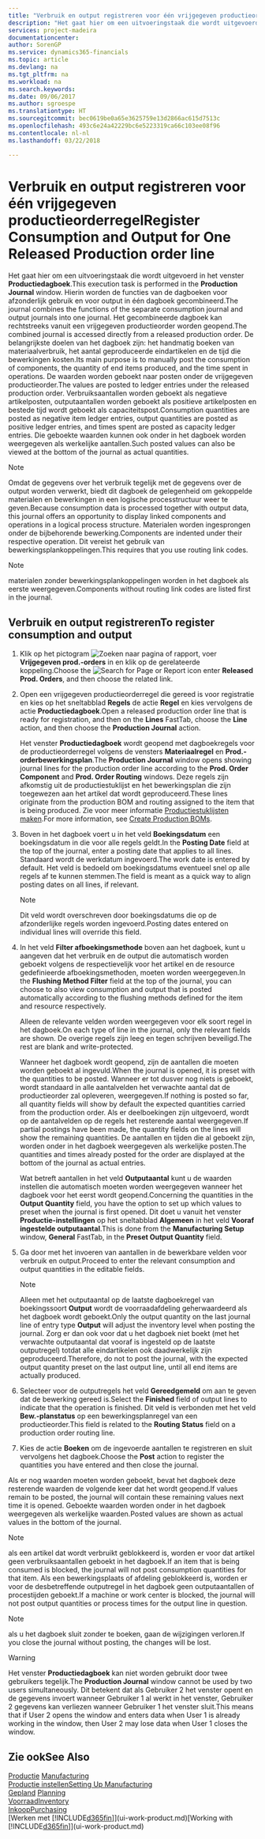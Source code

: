 ```yaml
---
title: "Verbruik en output registreren voor één vrijgegeven productieorder | Microsoft Docs"
description: "Het gaat hier om een uitvoeringstaak die wordt uitgevoerd in het venster **Productiedagboek**. Hierin worden de functies van de dagboeken voor afzonderlijk gebruik en voor output in één dagboek gecombineerd. Het gecombineerde dagboek kan rechtstreeks vanuit een vrijgegeven productieorder worden geopend. De belangrijkste doelen van het dagboek zijn: het handmatig boeken van materiaalverbruik, het aantal geproduceerde eindartikelen en de tijd die bewerkingen kosten."
services: project-madeira
documentationcenter: 
author: SorenGP
ms.service: dynamics365-financials
ms.topic: article
ms.devlang: na
ms.tgt_pltfrm: na
ms.workload: na
ms.search.keywords: 
ms.date: 09/06/2017
ms.author: sgroespe
ms.translationtype: HT
ms.sourcegitcommit: bec0619be0a65e3625759e13d2866ac615d7513c
ms.openlocfilehash: 493c6e24a42229bc6e5223319ca66c103ee08f96
ms.contentlocale: nl-nl
ms.lasthandoff: 03/22/2018

---
```

# <a name="register-consumption-and-output-for-one-released-production-order-line"></a><span data-ttu-id="09e5e-106">Verbruik en output registreren voor één vrijgegeven productieorderregel</span><span class="sxs-lookup"><span data-stu-id="09e5e-106">Register Consumption and Output for One Released Production order line</span></span>
<span data-ttu-id="09e5e-107">Het gaat hier om een uitvoeringstaak die wordt uitgevoerd in het venster **Productiedagboek**.</span><span class="sxs-lookup"><span data-stu-id="09e5e-107">This execution task is performed in the **Production Journal** window.</span></span> <span data-ttu-id="09e5e-108">Hierin worden de functies van de dagboeken voor afzonderlijk gebruik en voor output in één dagboek gecombineerd.</span><span class="sxs-lookup"><span data-stu-id="09e5e-108">The journal combines the functions of the separate consumption journal and output journals into one journal.</span></span> <span data-ttu-id="09e5e-109">Het gecombineerde dagboek kan rechtstreeks vanuit een vrijgegeven productieorder worden geopend.</span><span class="sxs-lookup"><span data-stu-id="09e5e-109">The combined journal is accessed directly from a released production order.</span></span> <span data-ttu-id="09e5e-110">De belangrijkste doelen van het dagboek zijn: het handmatig boeken van materiaalverbruik, het aantal geproduceerde eindartikelen en de tijd die bewerkingen kosten.</span><span class="sxs-lookup"><span data-stu-id="09e5e-110">Its main purpose is to manually post the consumption of components, the quantity of end items produced, and the time spent in operations.</span></span> <span data-ttu-id="09e5e-111">De waarden worden geboekt naar posten onder de vrijgegeven productieorder.</span><span class="sxs-lookup"><span data-stu-id="09e5e-111">The values are posted to ledger entries under the released production order.</span></span> <span data-ttu-id="09e5e-112">Verbruiksaantallen worden geboekt als negatieve artikelposten, outputaantallen worden geboekt als positieve artikelposten en bestede tijd wordt geboekt als capaciteitspost.</span><span class="sxs-lookup"><span data-stu-id="09e5e-112">Consumption quantities are posted as negative item ledger entries, output quantities are posted as positive ledger entries, and times spent are posted as capacity ledger entries.</span></span> <span data-ttu-id="09e5e-113">Die geboekte waarden kunnen ook onder in het dagboek worden weergegeven als werkelijke aantallen.</span><span class="sxs-lookup"><span data-stu-id="09e5e-113">Such posted values can also be viewed at the bottom of the journal as actual quantities.</span></span>  

> [!NOTE]  
>  <span data-ttu-id="09e5e-114">Omdat de gegevens over het verbruik tegelijk met de gegevens over de output worden verwerkt, biedt dit dagboek de gelegenheid om gekoppelde materialen en bewerkingen in een logische processtructuur weer te geven.</span><span class="sxs-lookup"><span data-stu-id="09e5e-114">Because consumption data is processed together with output data, this journal offers an opportunity to display linked components and operations in a logical process structure.</span></span> <span data-ttu-id="09e5e-115">Materialen worden ingesprongen onder de bijbehorende bewerking.</span><span class="sxs-lookup"><span data-stu-id="09e5e-115">Components are indented under their respective operation.</span></span> <span data-ttu-id="09e5e-116">Dit vereist het gebruik van bewerkingsplankoppelingen.</span><span class="sxs-lookup"><span data-stu-id="09e5e-116">This requires that you use routing link codes.</span></span>  

> [!NOTE]  
>  <span data-ttu-id="09e5e-117">materialen zonder bewerkingsplankoppelingen worden in het dagboek als eerste weergegeven.</span><span class="sxs-lookup"><span data-stu-id="09e5e-117">Components without routing link codes are listed first in the journal.</span></span>  

## <a name="to-register-consumption-and-output"></a><span data-ttu-id="09e5e-118">Verbruik en output registreren</span><span class="sxs-lookup"><span data-stu-id="09e5e-118">To register consumption and output</span></span>  
1.  <span data-ttu-id="09e5e-119">Klik op het pictogram ![Zoeken naar pagina of rapport](media/ui-search/search_small.png "pictogram Zoeken naar pagina of rapport"), voer **Vrijgegeven prod.-orders** in en klik op de gerelateerde koppeling.</span><span class="sxs-lookup"><span data-stu-id="09e5e-119">Choose the ![Search for Page or Report](media/ui-search/search_small.png "Search for Page or Report icon") icon enter **Released Prod. Orders**, and then choose the related link.</span></span>  
2.  <span data-ttu-id="09e5e-120">Open een vrijgegeven productieorderregel die gereed is voor registratie en kies op het sneltabblad **Regels** de actie **Regel** en kies vervolgens de actie **Productiedagboek**.</span><span class="sxs-lookup"><span data-stu-id="09e5e-120">Open a released production order line that is ready for registration, and then on the **Lines** FastTab, choose the **Line** action, and then choose the **Production Journal** action.</span></span>  

    <span data-ttu-id="09e5e-121">Het venster **Productiedagboek** wordt geopend met dagboekregels voor de productieorderregel volgens de vensters **Materiaalregel** en **Prod.-orderbewerkingsplan**.</span><span class="sxs-lookup"><span data-stu-id="09e5e-121">The **Production Journal** window opens showing journal lines for the production order line according to the **Prod. Order Component** and **Prod. Order Routing** windows.</span></span> <span data-ttu-id="09e5e-122">Deze regels zijn afkomstig uit de productiestuklijst en het bewerkingsplan die zijn toegewezen aan het artikel dat wordt geproduceerd.</span><span class="sxs-lookup"><span data-stu-id="09e5e-122">These lines originate from the production BOM and routing assigned to the item that is being produced.</span></span> <span data-ttu-id="09e5e-123">Zie voor meer informatie [Productiestuklijsten maken](production-how-to-create-routings.md).</span><span class="sxs-lookup"><span data-stu-id="09e5e-123">For more information, see [Create Production BOMs](production-how-to-create-routings.md).</span></span>  

3.  <span data-ttu-id="09e5e-124">Boven in het dagboek voert u in het veld **Boekingsdatum** een boekingsdatum in die voor alle regels geldt.</span><span class="sxs-lookup"><span data-stu-id="09e5e-124">In the **Posting Date** field at the top of the journal, enter a posting date that applies to all lines.</span></span> <span data-ttu-id="09e5e-125">Standaard wordt de werkdatum ingevoerd.</span><span class="sxs-lookup"><span data-stu-id="09e5e-125">The work date is entered by default.</span></span> <span data-ttu-id="09e5e-126">Het veld is bedoeld om boekingsdatums eventueel snel op alle regels af te kunnen stemmen.</span><span class="sxs-lookup"><span data-stu-id="09e5e-126">The field is meant as a quick way to align posting dates on all lines, if relevant.</span></span>  

    > [!NOTE]  
    >  <span data-ttu-id="09e5e-127">Dit veld wordt overschreven door boekingsdatums die op de afzonderlijke regels worden ingevoerd.</span><span class="sxs-lookup"><span data-stu-id="09e5e-127">Posting dates entered on individual lines will override this field.</span></span>  

4.  <span data-ttu-id="09e5e-128">In het veld **Filter afboekingsmethode** boven aan het dagboek, kunt u aangeven dat het verbruik en de output die automatisch worden geboekt volgens de respectievelijk voor het artikel en de resource gedefinieerde afboekingsmethoden, moeten worden weergegeven.</span><span class="sxs-lookup"><span data-stu-id="09e5e-128">In the **Flushing Method Filter** field at the top of the journal, you can choose to also view consumption and output that is posted automatically according to the flushing methods defined for the item and resource respectively.</span></span>  

    <span data-ttu-id="09e5e-129">Alleen de relevante velden worden weergegeven voor elk soort regel in het dagboek.</span><span class="sxs-lookup"><span data-stu-id="09e5e-129">On each type of line in the journal, only the relevant fields are shown.</span></span> <span data-ttu-id="09e5e-130">De overige regels zijn leeg en tegen schrijven beveiligd.</span><span class="sxs-lookup"><span data-stu-id="09e5e-130">The rest are blank and write-protected.</span></span>  

    <span data-ttu-id="09e5e-131">Wanneer het dagboek wordt geopend, zijn de aantallen die moeten worden geboekt al ingevuld.</span><span class="sxs-lookup"><span data-stu-id="09e5e-131">When the journal is opened, it is preset with the quantities to be posted.</span></span> <span data-ttu-id="09e5e-132">Wanneer er tot dusver nog niets is geboekt, wordt standaard in alle aantalvelden het verwachte aantal dat de productieorder zal opleveren, weergegeven.</span><span class="sxs-lookup"><span data-stu-id="09e5e-132">If nothing is posted so far, all quantity fields will show by default the expected quantities carried from the production order.</span></span> <span data-ttu-id="09e5e-133">Als er deelboekingen zijn uitgevoerd, wordt op de aantalvelden op de regels het resterende aantal weergegeven.</span><span class="sxs-lookup"><span data-stu-id="09e5e-133">If partial postings have been made, the quantity fields on the lines will show the remaining quantities.</span></span> <span data-ttu-id="09e5e-134">De aantallen en tijden die al geboekt zijn, worden onder in het dagboek weergegeven als werkelijke posten.</span><span class="sxs-lookup"><span data-stu-id="09e5e-134">The quantities and times already posted for the order are displayed at the bottom of the journal as actual entries.</span></span>  

    <span data-ttu-id="09e5e-135">Wat betreft aantallen in het veld **Outputaantal** kunt u de waarden instellen die automatisch moeten worden weergegeven wanneer het dagboek voor het eerst wordt geopend.</span><span class="sxs-lookup"><span data-stu-id="09e5e-135">Concerning the quantities in the **Output Quantity** field, you have the option to set up which values to preset when the journal is first opened.</span></span> <span data-ttu-id="09e5e-136">Dit doet u vanuit het venster **Productie-instellingen** op het sneltabblad **Algemeen** in het veld **Vooraf ingestelde outputaantal**.</span><span class="sxs-lookup"><span data-stu-id="09e5e-136">This is done from the **Manufacturing Setup** window, **General** FastTab, in the **Preset Output Quantity** field.</span></span> 

5.  <span data-ttu-id="09e5e-137">Ga door met het invoeren van aantallen in de bewerkbare velden voor verbruik en output.</span><span class="sxs-lookup"><span data-stu-id="09e5e-137">Proceed to enter the relevant consumption and output quantities in the editable fields.</span></span>  

    > [!NOTE]  
    >  <span data-ttu-id="09e5e-138">Alleen met het outputaantal op de laatste dagboekregel van boekingssoort **Output** wordt de voorraadafdeling geherwaardeerd als het dagboek wordt geboekt.</span><span class="sxs-lookup"><span data-stu-id="09e5e-138">Only the output quantity on the last journal line of entry type **Output** will adjust the inventory level when posting the journal.</span></span> <span data-ttu-id="09e5e-139">Zorg er dan ook voor dat u het dagboek niet boekt (met het verwachte outputaantal dat vooraf is ingesteld op de laatste outputregel) totdat alle eindartikelen ook daadwerkelijk zijn geproduceerd.</span><span class="sxs-lookup"><span data-stu-id="09e5e-139">Therefore, do not to post the journal, with the expected output quantity preset on the last output line, until all end items are actually produced.</span></span>  

6.  <span data-ttu-id="09e5e-140">Selecteer voor de outputregels het veld **Gereedgemeld** om aan te geven dat de bewerking gereed is.</span><span class="sxs-lookup"><span data-stu-id="09e5e-140">Select the **Finished** field of output lines to indicate that the operation is finished.</span></span> <span data-ttu-id="09e5e-141">Dit veld is verbonden met het veld **Bew.-planstatus** op een bewerkingsplanregel van een productieorder.</span><span class="sxs-lookup"><span data-stu-id="09e5e-141">This field is related to the **Routing Status** field on a production order routing line.</span></span>  
7.  <span data-ttu-id="09e5e-142">Kies de actie **Boeken** om de ingevoerde aantallen te registreren en sluit vervolgens het dagboek.</span><span class="sxs-lookup"><span data-stu-id="09e5e-142">Choose the **Post** action to register the quantities you have entered and then close the journal.</span></span>  

<span data-ttu-id="09e5e-143">Als er nog waarden moeten worden geboekt, bevat het dagboek deze resterende waarden de volgende keer dat het wordt geopend.</span><span class="sxs-lookup"><span data-stu-id="09e5e-143">If values remain to be posted, the journal will contain these remaining values next time it is opened.</span></span> <span data-ttu-id="09e5e-144">Geboekte waarden worden onder in het dagboek weergegeven als werkelijke waarden.</span><span class="sxs-lookup"><span data-stu-id="09e5e-144">Posted values are shown as actual values in the bottom of the journal.</span></span>  

> [!NOTE]  
>  <span data-ttu-id="09e5e-145"> als een artikel dat wordt verbruikt geblokkeerd is, worden er voor dat artikel geen verbruiksaantallen geboekt in het dagboek.</span><span class="sxs-lookup"><span data-stu-id="09e5e-145">If an item that is being consumed is blocked, the journal will not post consumption quantities for that item.</span></span> <span data-ttu-id="09e5e-146">Als een bewerkingsplaats of afdeling geblokkeerd is, worden er voor de desbetreffende outputregel in het dagboek geen outputaantallen of procestijden geboekt.</span><span class="sxs-lookup"><span data-stu-id="09e5e-146">If a machine or work center is blocked, the journal will not post output quantities or process times for the output line in question.</span></span>  

> [!NOTE]  
>  <span data-ttu-id="09e5e-147">als u het dagboek sluit zonder te boeken, gaan de wijzigingen verloren.</span><span class="sxs-lookup"><span data-stu-id="09e5e-147">If you close the journal without posting, the changes will be lost.</span></span>  

> [!WARNING]  
>  <span data-ttu-id="09e5e-148">Het venster **Productiedagboek** kan niet worden gebruikt door twee gebruikers tegelijk.</span><span class="sxs-lookup"><span data-stu-id="09e5e-148">The **Production Journal** window cannot be used by two users simultaneously.</span></span> <span data-ttu-id="09e5e-149">Dit betekent dat als Gebruiker 2 het venster opent en de gegevens invoert wanneer Gebruiker 1 al werkt in het venster, Gebruiker 2 gegevens kan verliezen wanneer Gebruiker 1 het venster sluit.</span><span class="sxs-lookup"><span data-stu-id="09e5e-149">This means that if User 2 opens the window and enters data when User 1 is already working in the window, then User 2 may lose data when User 1 closes the window.</span></span>  

## <a name="see-also"></a><span data-ttu-id="09e5e-150">Zie ook</span><span class="sxs-lookup"><span data-stu-id="09e5e-150">See Also</span></span>  
<span data-ttu-id="09e5e-151">[Productie](production-manage-manufacturing.md)  </span><span class="sxs-lookup"><span data-stu-id="09e5e-151">[Manufacturing](production-manage-manufacturing.md)  </span></span>  
[<span data-ttu-id="09e5e-152">Productie instellen</span><span class="sxs-lookup"><span data-stu-id="09e5e-152">Setting Up Manufacturing</span></span>](production-configure-production-processes.md)  
<span data-ttu-id="09e5e-153">[Gepland](production-planning.md)    </span><span class="sxs-lookup"><span data-stu-id="09e5e-153">[Planning](production-planning.md)    </span></span>  
[<span data-ttu-id="09e5e-154">Voorraad</span><span class="sxs-lookup"><span data-stu-id="09e5e-154">Inventory</span></span>](inventory-manage-inventory.md)  
[<span data-ttu-id="09e5e-155">Inkoop</span><span class="sxs-lookup"><span data-stu-id="09e5e-155">Purchasing</span></span>](purchasing-manage-purchasing.md)  
<span data-ttu-id="09e5e-156">[Werken met [!INCLUDE[d365fin](includes/d365fin_md.md)]](ui-work-product.md)</span><span class="sxs-lookup"><span data-stu-id="09e5e-156">[Working with [!INCLUDE[d365fin](includes/d365fin_md.md)]](ui-work-product.md)</span></span>

